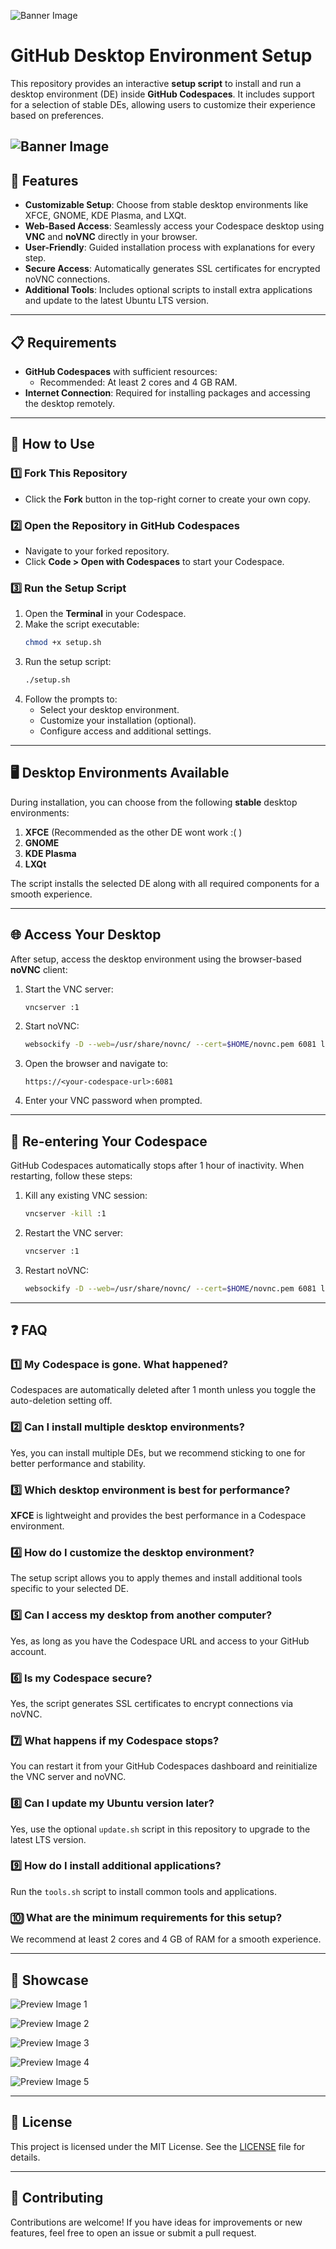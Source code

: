 ![Banner Image](./banner.png)

# GitHub Desktop Environment Setup

This repository provides an interactive **setup script** to install and run a desktop environment (DE) inside **GitHub Codespaces**. It includes support for a selection of stable DEs, allowing users to customize their experience based on preferences.

![Banner Image](./banner1.png)
---

## 🚀 Features

- **Customizable Setup**: Choose from stable desktop environments like XFCE, GNOME, KDE Plasma, and LXQt.
- **Web-Based Access**: Seamlessly access your Codespace desktop using **VNC** and **noVNC** directly in your browser.
- **User-Friendly**: Guided installation process with explanations for every step.
- **Secure Access**: Automatically generates SSL certificates for encrypted noVNC connections.
- **Additional Tools**: Includes optional scripts to install extra applications and update to the latest Ubuntu LTS version.

---

## 📋 Requirements

- **GitHub Codespaces** with sufficient resources:
  - Recommended: At least 2 cores and 4 GB RAM.
- **Internet Connection**: Required for installing packages and accessing the desktop remotely.

---

## 📂 How to Use

### 1️⃣ Fork This Repository
- Click the **Fork** button in the top-right corner to create your own copy.

### 2️⃣ Open the Repository in GitHub Codespaces
- Navigate to your forked repository.
- Click **Code > Open with Codespaces** to start your Codespace.

### 3️⃣ Run the Setup Script
1. Open the **Terminal** in your Codespace.
2. Make the script executable:
   ```bash
   chmod +x setup.sh
   ```
3. Run the setup script:
   ```bash
   ./setup.sh
   ```
4. Follow the prompts to:
   - Select your desktop environment.
   - Customize your installation (optional).
   - Configure access and additional settings.

---

## 🖥️ Desktop Environments Available

During installation, you can choose from the following **stable** desktop environments:

1. **XFCE** (Recommended as the other DE wont work :( )
2. **GNOME**
3. **KDE Plasma**
4. **LXQt**

The script installs the selected DE along with all required components for a smooth experience.

---

## 🌐 Access Your Desktop

After setup, access the desktop environment using the browser-based **noVNC** client:

1. Start the VNC server:
   ```bash
   vncserver :1
   ```
2. Start noVNC:
   ```bash
   websockify -D --web=/usr/share/novnc/ --cert=$HOME/novnc.pem 6081 localhost:5901
   ```
3. Open the browser and navigate to:
   ```
   https://<your-codespace-url>:6081
   ```
4. Enter your VNC password when prompted.

---

## 🔄 Re-entering Your Codespace

GitHub Codespaces automatically stops after 1 hour of inactivity. When restarting, follow these steps:

1. Kill any existing VNC session:
   ```bash
   vncserver -kill :1
   ```
2. Restart the VNC server:
   ```bash
   vncserver :1
   ```
3. Restart noVNC:
   ```bash
   websockify -D --web=/usr/share/novnc/ --cert=$HOME/novnc.pem 6081 localhost:5901
   ```

---

## ❓ FAQ

### 1️⃣ My Codespace is gone. What happened?
Codespaces are automatically deleted after 1 month unless you toggle the auto-deletion setting off.

### 2️⃣ Can I install multiple desktop environments?
Yes, you can install multiple DEs, but we recommend sticking to one for better performance and stability.

### 3️⃣ Which desktop environment is best for performance?
**XFCE** is lightweight and provides the best performance in a Codespace environment.

### 4️⃣ How do I customize the desktop environment?
The setup script allows you to apply themes and install additional tools specific to your selected DE.

### 5️⃣ Can I access my desktop from another computer?
Yes, as long as you have the Codespace URL and access to your GitHub account.

### 6️⃣ Is my Codespace secure?
Yes, the script generates SSL certificates to encrypt connections via noVNC.

### 7️⃣ What happens if my Codespace stops?
You can restart it from your GitHub Codespaces dashboard and reinitialize the VNC server and noVNC.

### 8️⃣ Can I update my Ubuntu version later?
Yes, use the optional `update.sh` script in this repository to upgrade to the latest LTS version.

### 9️⃣ How do I install additional applications?
Run the `tools.sh` script to install common tools and applications.

### 🔟 What are the minimum requirements for this setup?
We recommend at least 2 cores and 4 GB of RAM for a smooth experience.

---

## 🌟 Showcase 

![Preview Image 1](./preview1.png)

![Preview Image 2](./preview2.png)

![Preview Image 3](./preview3.png)

![Preview Image 4](./preview4.png)

![Preview Image 5](./preview5.png)

---

## 📖 License

This project is licensed under the MIT License. See the [LICENSE](LICENSE) file for details.

---

## 🤝 Contributing

Contributions are welcome! If you have ideas for improvements or new features, feel free to open an issue or submit a pull request.
